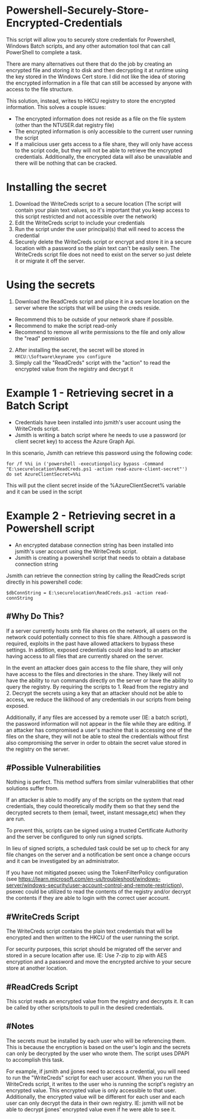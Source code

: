 # Powershell-Securely-Store-Encrypted-Credentials
This script will allow you to securely store credentials for Powershell, Windows Batch scripts, and any other automation tool that can call PowerShell to complete a task.

There are many alternatives out there that do the job by creating an encrypted file and storing it to disk and then decrypting it at runtime using the key stored in the Windows Cert store. I did not like the idea of storing the encrypted information in a file that can still be accessed by anyone with access to the file structure.

This solution, instead, writes to HKCU registry to store the encrypted information. This solves a couple issues:
- The encrypted information does not reside as a file on the file system (other than the NTUSER.dat registry file)
- The encrypted information is only accessible to the current user running the script
- If a malicious user gets access to a file share, they will only have access to the script code, but they will not be able to retrieve the encrypted credentials. Additionally, the encrypted data will also be unavailable and there will be nothing that can be cracked.

# Installing the secret
1. Download the WriteCreds script to a secure location (The script will contain your plain text values, so it's important that you keep access to this script restricted and not accessible over the network)
2. Edit the WriteCreds script to include your credentials
3. Run the script under the user principal(s) that will need to access the credential
4. Securely delete the WriteCreds script or encrypt and store it in a secure location with a password so the plain text can't be easily seen. The WriteCreds script file does not need to exist on the server so just delete it or migrate it off the server.

# Using the secrets
1. Download the ReadCreds script and place it in a secure location on the server where the scripts that will be using the creds reside. 
- Recommend this to be outside of your network share if possible.
- Recommend to make the script read-only
- Recommend to remove all write permissions to the file and only allow the "read" permission
2. After installing the secret, the secret will be stored in `HKCU:\Software\keyname you configure`
3. Simply call the "ReadCreds" script with the "action" to read the encrypted value from the registry and decrypt it

# Example 1 - Retrieving secret in a Batch Script
- Credentials have been installed into jsmith's user account using the WriteCreds script.
- Jsmith is writing a batch script where he needs to use a password (or client secret key) to access the Azure Graph Api.

In this scenario, Jsmith can retrieve this password using the following code:

`for /f %%i in ('powershell -executionpolicy bypass -Command "E:\securelocation\ReadCreds.ps1 -action read-azure-client-secret"') do set AzureClientSecret=%%i`

This will put the client secret inside of the %AzureClientSecret% variable and it can be used in the script

# Example 2 - Retrieving secret in a Powershell script
- An encrypted database connection string has been installed into jsmith's user account using the WriteCreds script.
- Jsmith is creating a powershell script that needs to obtain a database connection string

Jsmith can retrieve the connection string by calling the ReadCreds script directly in his powershell code:

`$dbConnString = E:\securelocation\ReadCreds.ps1 -action read-connString`

#Why Do This?
------------
If a server currently hosts smb file shares on the network, all users on the network could potentially connect to this file share. Although a password is required, exploits in the past have allowed attackers to bypass these settings. In addition, exposed credentials could also lead to an attacker having access to all files that are currently shared on the server.

In the event an attacker does gain access to the file share, they will only have access to the files and directories in the share. They likely will not have the ability to run commands directly on the server or have the ability to query the registry. By requiring the scripts to 1. Read from the registry and 2. Decrypt the secrets using a key that an attacker should not be able to access, we reduce the liklihood of any credentials in our scripts from being exposed.

Additionally, if any files are accessed by a remote user (IE: a batch script), the password information will not appear in the file while they are editing. If an attacker has compromised a user's machine that is accessing one of the files on the share, they will not be able to steal the credentials without first also compromising the server in order to obtain the secret value stored in the registry on the server.


#Possible Vulnerabilities
------------------------
Nothing is perfect. This method suffers from similar vulnerabilities that other solutions suffer from.

If an attacker is able to modify any of the scripts on the system that read credentials, they could theoretically modify them so that they send the decrypted secrets to them (email, tweet, instant message,etc) when they are run.

To prevent this, scripts can be signed using a trusted Certificate Authority and the server be configured to only run signed scripts.

In lieu of signed scripts, a scheduled task could be set up to check for any file changes on the server and a notification be sent once a change occurs and it can be investigated by an administrator.

If you have not mitigated psexec using the TokenFilterPolicy configuration (see https://learn.microsoft.com/en-us/troubleshoot/windows-server/windows-security/user-account-control-and-remote-restriction), psexec could be utilized to read the contents of the registry and/or decrypt the contents if they are able to login with the correct user account.

#WriteCreds Script
-------------
The WriteCreds script contains the plain text credentials that will be encrypted and then written to the HKCU of the user running the script.

For security purposes, this script should be migrated off the server and stored in a secure location after use. IE: Use 7-zip to zip with AES encryption and a password and move the encrypted archive to your secure store at another location.


#ReadCreds Script
------------
This script reads an encrypted value from the registry and decrypts it. It can be called by other scripts/tools to pull in the desired credentials.

#Notes
-------------
The secrets must be installed by each user who will be referencing them. This is because the encryption is based on the user's login and the secrets can only be decrypted by the user who wrote them. The script uses DPAPI to accomplish this task.

For example, if jsmith and jjones need to access a credential, you will need to run the "WriteCreds" script for each user account.
When you run the WriteCreds script, it writes to the user who is running the script's registry an encrypted value. This encrypted value is only accessible to that user.
Additionally, the encrypted value will be different for each user and each user can only decrypt the data in their own registry.
IE: jsmith will not be able to decrypt jjones' encrypted value even if he were able to see it.
